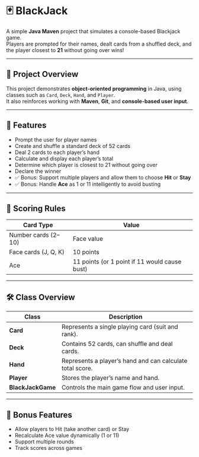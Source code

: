 # 🃏 BlackJack

A simple **Java Maven** project that simulates a console-based Blackjack game.  
Players are prompted for their names, dealt cards from a shuffled deck, and the player closest to **21** without going over wins!

---

## 📘 Project Overview

This project demonstrates **object-oriented programming** in Java, using classes such as `Card`, `Deck`, `Hand`, and `Player`.  
It also reinforces working with **Maven**, **Git**, and **console-based user input**.

---

## 🚀 Features

- Prompt the user for player names
- Create and shuffle a standard deck of 52 cards
- Deal 2 cards to each player’s hand
- Calculate and display each player’s total
- Determine which player is closest to 21 without going over
- Declare the winner
- ✅ Bonus: Support multiple players and allow them to choose **Hit** or **Stay**
- ✅ Bonus: Handle **Ace** as 1 or 11 intelligently to avoid busting

---

## 🧩 Scoring Rules

| Card Type  | Value |
|-------------|--------|
| Number cards (2–10) | Face value |
| Face cards (J, Q, K) | 10 points |
| Ace | 11 points (or 1 point if 11 would cause bust) |

---

## 🛠️ Class Overview

| Class | Description |
|--------|--------------|
| **Card** | Represents a single playing card (suit and rank). |
| **Deck** | Contains 52 cards, can shuffle and deal cards. |
| **Hand** | Represents a player’s hand and can calculate total score. |
| **Player** | Stores the player’s name and hand. |
| **BlackJackGame** | Controls the main game flow and user input. |

---

## 🧩 Bonus Features
- Allow players to Hit (take another card) or Stay
- Recalculate Ace value dynamically (1 or 11)
- Support multiple rounds
- Track scores across games